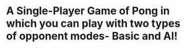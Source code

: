 #  A Single-Player Game of Pong in which you can play with two types of opponent modes- Basic and AI!
